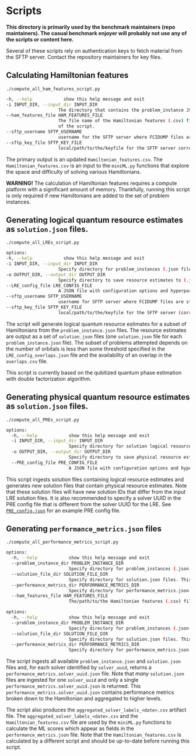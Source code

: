# Scripts

**This directory is primarily used by the benchmark maintainers (repo maintainers).  The casual benchmark enjoyer will probably not use any of the scripts or content here.**


Several of these scripts rely on authentication keys to fetch material from the SFTP server.  Contact the repository maintainers for key files.

## Calculating Hamiltonian features

`./compute_all_ham_features_script.py`

```bash
-h, --help            show this help message and exit
-i INPUT_DIR, --input_dir INPUT_DIR
                    The directory that contains the problem_instance JSON files.
--ham_features_file HAM_FEATURES_FILE
                    The file name of the Hamiltonian features (.csv) file. If the file already exists, new data rows will be added to it. A backup copy is also made at the beginning
                    of the script.
--sftp_username SFTP_USERNAME
                    username for the SFTP server where FCIDUMP files are stored.
--sftp_key_file SFTP_KEY_FILE
                    local/path/to/the/keyfile for the SFTP server corresponding to sftp_username.
```
The primary output is an updated `Hamiltonian_features.csv`.  The `Hamiltonian_features.csv` is an input to the `miniML.py` functions that explore the space and difficulty of solving various Hamiltonians.

**WARNING!** The calculation of Hamiltonian features requires a compute platform with a significant amount of memory.  Thankfully, running this script is only required if new Hamiltonians are added to the set of problem instances.





## Generating logical quantum resource estimates as `solution.json` files.

`./compute_all_LREs_script.py`

```bash
options:
-h, --help            show this help message and exit
-i INPUT_DIR, --input_dir INPUT_DIR
                    Specify directory for problem_instances (.json files)
-o OUTPUT_DIR, --output_dir OUTPUT_DIR
                    Specify directory to save resource estimates to (.json files)
--LRE_config_file LRE_CONFIG_FILE
                    A JSON file with configuration options and hyperparameters for LRE and a `solver` UUID.
--sftp_username SFTP_USERNAME
                    username for SFTP server where FCIDUMP files are stored.
--sftp_key_file SFTP_KEY_FILE
                    local/path/to/the/keyfile for the SFTP server (corresponding to sftp_username)
```

The script will generate logical quantum resource estimates for a subset of Hamiltonians from the `problem_instance.json` files.  The resource estimates are output as a set of `solution.json` files (one `solution.json` file for each `problem_instance.json` file).  The subset of problems attempted depends on the number of orbitals is less than some threshold specified in the `LRE_config_overlaps.json` file and the availability of an overlap in the `overlaps.csv` file.

This script is currently based on the qubitized quantum phase estimation with double factorization algorithm.


## Generating physical quantum resource estimates as `solution.json` files.

`./compute_all_PREs_script.py`

```bash
options:
  -h, --help            show this help message and exit
  -i INPUT_DIR, --input_dir INPUT_DIR
                        Specify directory for solution logical resource estiamtes (.json files)
  -o OUTPUT_DIR, --output_dir OUTPUT_DIR
                        Specify directory to save physical resource estimates to (.json files)
  --PRE_config_file PRE_CONFIG_FILE
                        A JSON file with configuration options and hyperparameters for PRE and a `solver` UUID.
```

This script ingests solution files containing logical resource estimates and generates new solution files that contain physical resource estimates.
Note that these solution files will have new solution IDs that differ from the input LRE solution files.
It is also recommended to specify a solver UUID in the PRE config file that is different from the solver UUID for the LRE.
See [`PRE_config.json`](PRE_config.json) for an example PRE config file.

## Generating `performance_metrics.json` files

`./compute_all_performance_metrics_script.py`

```bash
options:
  -h, --help            show this help message and exit
  --problem_instance_dir PROBLEM_INSTANCE_DIR
                        Specify directory for problem_instances (.json files). This is input.
  --solution_file_dir SOLUTION_FILE_DIR
                        Specify directory for solution.json files. This is input.
  --performance_metrics_dir PERFORMANCE_METRICS_DIR
                        Specify directory for performance_metrics.json files. Freshly calculated performance_metrics.json files will be placed here.
  --ham_features_file HAM_FEATURES_FILE
                        The/path/to/the Hamiltonian features (.csv) file. Hamiltonian features in this .csv file are solver-agnostic.
```



```bash
options:
  -h, --help            show this help message and exit
  --problem_instance_dir PROBLEM_INSTANCE_DIR
                        Specify directory for problem_instances (.json files). This is input.
  --solution_file_dir SOLUTION_FILE_DIR
                        Specify directory for solution.json files. This is input.
  --performance_metrics_dir PERFORMANCE_METRICS_DIR
                        Specify directory for performance_metrics.json files. Freshly calculated performance_metrics.json files will be placed here.
```
The script ingests all available `problem_instance.json` and `solution.json` files and, for each solver identified by `solver_uuid`, returns a `performance_metrics.solver_uuid.json` file.  Note that *many* `solution.json` files are ingested for one `solver_uuid` and only a single `performance_metrics.solver_uuid.json` is returned.  This `performance_metrics.solver_uuid.json` contains performance metrics broken down to the Hamiltonian and aggregated to higher levels. 

The script also produces the `aggregated_solver_labels_<date>.csv` artifact file.  The `aggregated_solver_labels_<date>.csv` and the `Hamiltonian_features.csv` file are used by the `miniML.py` functions to calculate the ML scores which appear as fields in the `performance_metrics.json` file.  Note that the `Hamiltonian_features.csv` is calculated by a different script and should be up-to-date before running this script.

